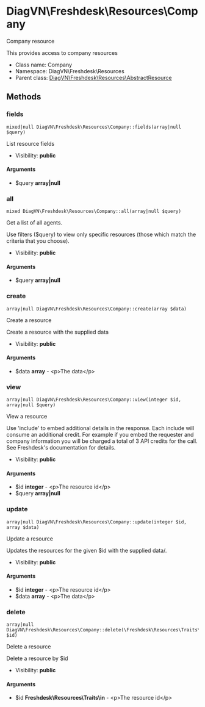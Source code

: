 DiagVN\Freshdesk\Resources\Company
===============

Company resource

This provides access to company resources


* Class name: Company
* Namespace: DiagVN\Freshdesk\Resources
* Parent class: [DiagVN\Freshdesk\Resources\AbstractResource](Freshdesk-Resources-AbstractResource.md)







Methods
-------


### fields

    mixed|null DiagVN\Freshdesk\Resources\Company::fields(array|null $query)

List resource fields



* Visibility: **public**


#### Arguments
* $query **array|null**



### all

    mixed DiagVN\Freshdesk\Resources\Company::all(array|null $query)

Get a list of all agents.

Use filters ($query) to view only specific resources (those which match the criteria that you choose).

* Visibility: **public**


#### Arguments
* $query **array|null**



### create

    array|null DiagVN\Freshdesk\Resources\Company::create(array $data)

Create a resource

Create a resource with the supplied data

* Visibility: **public**


#### Arguments
* $data **array** - &lt;p&gt;The data&lt;/p&gt;



### view

    array|null DiagVN\Freshdesk\Resources\Company::view(integer $id, array|null $query)

View a resource

Use 'include' to embed additional details in the response. Each include will consume an additional credit.
For example if you embed the requester and company information you will be charged a total of 3 API credits for the call.
See Freshdesk's documentation for details.

* Visibility: **public**


#### Arguments
* $id **integer** - &lt;p&gt;The resource id&lt;/p&gt;
* $query **array|null**



### update

    array|null DiagVN\Freshdesk\Resources\Company::update(integer $id, array $data)

Update a resource

Updates the resources for the given $id with the supplied data/.

* Visibility: **public**


#### Arguments
* $id **integer** - &lt;p&gt;The resource id&lt;/p&gt;
* $data **array** - &lt;p&gt;The data&lt;/p&gt;



### delete

    array|null DiagVN\Freshdesk\Resources\Company::delete(\Freshdesk\Resources\Traits\in $id)

Delete a resource

Delete a resource by $id

* Visibility: **public**


#### Arguments
* $id **Freshdesk\Resources\Traits\in** - &lt;p&gt;The resource id&lt;/p&gt;


